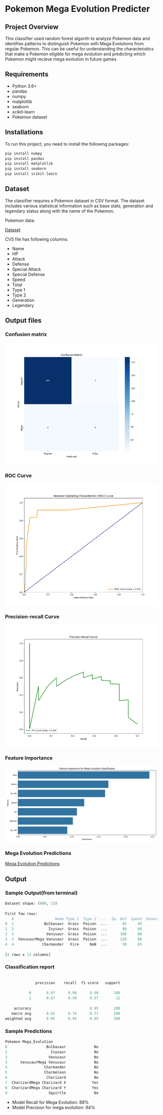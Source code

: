# Pokemon Mega Evolution Predicter

## Project Overview
This classifier used random forest algorith to analyze Pokemon data and identifies patterns to distinguish Pokemon with Mega Evolutions from regular Pokemon. This can be useful for understanding the characteristics that make a Pokemon eligible for mega evolution and predicting which Pokemon might recieve mega evolution in future games 

## Requirements
- Python 3.6+
- pandas
- numpy
- matplotlib
- seaborn
- scikit-learn
- Pokemon dataset

## Installations 

To run this project, you need to install the following packages:

```python
pip install numpy
pip install pandas
pip install matplotlib
pip install seaborn
pip install scikit-learn
```

## Dataset
The classifier requires a Pokemon dataset in CSV format. The dataset includes various statistical information such as base stats, generation and legendary status along with the name of the Pokemon. 

Pokemon data: 

[Dataset](Pokemon.csv)


CVS file has following columns:
- Name
- HP
- Attack
- Defense
- Special Attack
- Special Defense
- Speed
- Total
- Type 1
- Type 2
- Generation
- Legendary

## Output files
### Confusion matrix
<img src="./confusion_matrix.png" alt="drawing"/>

### ROC Curve
<img src="./roc_curve.png" alt="drawing"/>

### Precision-recall Curve 
<img src="./precision_recall_curve.png" alt="drawing"/>

### Feature Importance
<img src="./feature_importance.png" alt="drawing"/>

### Mega Evolution Predictions
[Mega Evolution Predictions](mega_evolution_predictions.csv)

## Output 

### Sample Output(from terminal)

```python
Dataset shape: (800, 13)

First few rows:
   #                   Name Type 1  Type 2  ...  Sp. Def  Speed  Generation  Legendary
0  1              Bulbasaur  Grass  Poison  ...       65     45           1      False
1  2                Ivysaur  Grass  Poison  ...       80     60           1      False
2  3               Venusaur  Grass  Poison  ...      100     80           1      False
3  3  VenusaurMega Venusaur  Grass  Poison  ...      120     80           1      False
4  4             Charmander   Fire     NaN  ...       50     65           1      False

[5 rows x 13 columns]
```

### Classification report

```python

              precision    recall  f1-score   support

           0       0.97      0.98      0.98       188
           1       0.67      0.50      0.57        12

    accuracy                           0.95       200
   macro avg       0.82      0.74      0.77       200
weighted avg       0.95      0.95      0.95       200
```

### Sample Predictions

```python
Pokemon Mega_Evolution
0                  Bulbasaur             No
1                    Ivysaur             No
2                   Venusaur             No
3      VenusaurMega Venusaur             No
4                 Charmander             No
5                 Charmeleon             No
6                  Charizard             No
7  CharizardMega Charizard X            Yes
8  CharizardMega Charizard Y            Yes
9                   Squirtle             No

```
- Model Recall for Mega Evolution: 88%
- Model Precision for mega evolution: 94%

